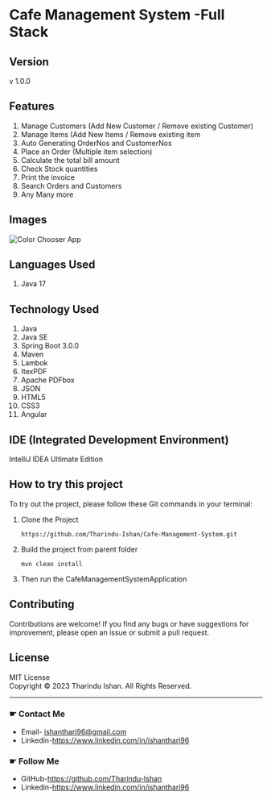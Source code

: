# Cafe Management System -Full Stack


## Version
v 1.0.0

## Features
1. Manage Customers (Add New Customer / Remove existing Customer)
2. Manage Items (Add New Items / Remove existing item
3. Auto Generating OrderNos and CustomerNos
4. Place an Order (Multiple item selection)
5. Calculate the total bill amount
6. Check Stock quantities
7. Print the invoice
8. Search Orders and Customers
9. Any Many more


## Images
![Color Chooser App](src/main/resources/asset/img/1.png)

## Languages Used
1. Java 17

## Technology Used
1. Java
2. Java SE
3. Spring Boot 3.0.0
4. Maven
5. Lambok
6. ItexPDF
7. Apache PDFbox
8. JSON
9. HTML5
10. CSS3
11. Angular

## IDE (Integrated Development Environment)
IntelliJ IDEA Ultimate Edition

## How to try this project

To try out the project, please follow these Git commands in your terminal:
1. Clone the Project
   ```
   https://github.com/Tharindu-Ishan/Cafe-Management-System.git
   ```
2. Build the project from parent folder
   ```
   mvn clean install
   ```

3. Then run the CafeManagementSystemApplication<br>

## Contributing
Contributions are welcome! If you find any bugs or have suggestions for improvement, please open an issue or submit a pull request.

## License

MIT License<br>
Copyright &copy; 2023 Tharindu Ishan. All Rights Reserved.

<hr/>

### ☛ Contact Me
- Email-   ishanthari96@gmail.com
- Linkedin-https://www.linkedin.com/in/ishanthari96

### ☛ Follow Me
- GitHub-https://github.com/Tharindu-Ishan
- Linkedin-https://www.linkedin.com/in/ishanthari96

